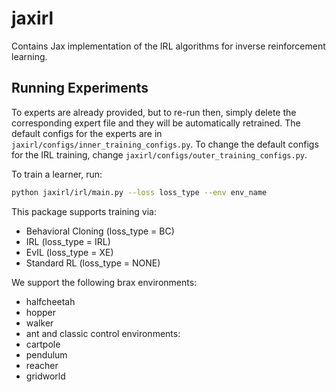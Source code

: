 # jaxirl

Contains Jax implementation of the IRL algorithms for inverse reinforcement learning.

## Running Experiments
To experts are already provided, but to re-run then, simply delete the corresponding expert file and they will be automatically retrained.
The default configs for the experts are in `jaxirl/configs/inner_training_configs.py`.
To change the default configs for the IRL training, change `jaxirl/configs/outer_training_configs.py`.

To train a learner, run:
```bash
python jaxirl/irl/main.py --loss loss_type --env env_name
```

This package supports training via:
- Behavioral Cloning (loss_type = BC)
- IRL (loss_type = IRL)
- EvIL (loss_type = XE)
- Standard RL (loss_type = NONE)

We support the following brax environments:
- halfcheetah
- hopper
- walker
- ant
and classic control environments:
- cartpole
- pendulum
- reacher
- gridworld
